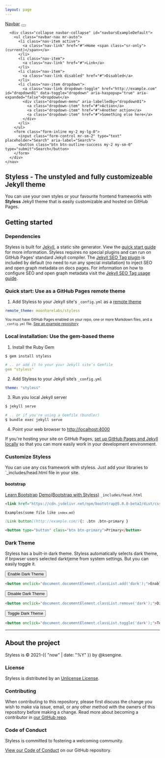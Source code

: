```yaml
---
layout: page
---
```


<nav class="navbar navbar-expand-md navbar-dark bg-dark fixed-top">
      <a class="navbar-brand" href="#">Navbar</a>
      <button class="navbar-toggler" type="button" data-toggle="collapse" data-target="#navbarsExampleDefault" aria-controls="navbarsExampleDefault" aria-expanded="false" aria-label="Toggle navigation">
        <span class="navbar-toggler-icon"></span>
      </button>

      <div class="collapse navbar-collapse" id="navbarsExampleDefault">
        <ul class="navbar-nav mr-auto">
          <li class="nav-item active">
            <a class="nav-link" href="#">Home <span class="sr-only">(current)</span></a>
          </li>
          <li class="nav-item">
            <a class="nav-link" href="#">Link</a>
          </li>
          <li class="nav-item">
            <a class="nav-link disabled" href="#">Disabled</a>
          </li>
          <li class="nav-item dropdown">
            <a class="nav-link dropdown-toggle" href="http://example.com" id="dropdown01" data-toggle="dropdown" aria-haspopup="true" aria-expanded="false">Dropdown</a>
            <div class="dropdown-menu" aria-labelledby="dropdown01">
              <a class="dropdown-item" href="#">Action</a>
              <a class="dropdown-item" href="#">Another action</a>
              <a class="dropdown-item" href="#">Something else here</a>
            </div>
          </li>
        </ul>
        <form class="form-inline my-2 my-lg-0">
          <input class="form-control mr-sm-2" type="text" placeholder="Search" aria-label="Search">
          <button class="btn btn-outline-success my-2 my-sm-0" type="submit">Search</button>
        </form>
      </div>
    </nav>
    
# Styless - The unstyled and fully customizeable Jekyll theme
You can use your own styles or your favourite frontend frameworks with **Styless** Jekyll theme that is easily customizable and hosted on GitHub Pages.

## Getting started
### Dependencies
Styless is built for [Jekyll](https://jekyllrb.com/), a static site generator. View the [quick start guide](https://jekyllrb.com/) for more information. Styless requires no special plugins and can run on GitHub Pages’ standard Jekyll compiler. The [Jekyll SEO Tag plugin](https://github.com/jekyll/jekyll-seo-tag) is included by default (no need to run any special installation) to inject SEO and open graph metadata on docs pages. For information on how to configure SEO and open graph metadata visit the [Jekyll SEO Tag usage guide](https://jekyll.github.io/jekyll-seo-tag/usage/).

### Quick start: Use as a GitHub Pages remote theme

1. Add Styless to your Jekyll site's `_config.yml` as a [remote theme](https://blog.github.com/2017-11-29-use-any-theme-with-github-pages/)
```yaml
remote_theme: moonharelabs/styless
```
<small>You must have GitHub Pages enabled on your repo, one or more Markdown files, and a `_config.yml` file. [See an example repository](https://github.com/moonharelabs/styless/tree/main/docs)</small>


### Local installation: Use the gem-based theme

1. Install the Ruby Gem
```bash
$ gem install styless
```
```yaml
# .. or add it to your your Jekyll site’s Gemfile
gem "styless"
```
2. Add Styless to your Jekyll site’s `_config.yml`
```yaml
theme: "styless"
```
3. Run you local Jekyll server
```bash
$ jekyll serve
```
```bash
# .. or if you're using a Gemfile (bundler)
$ bundle exec jekyll serve
```
4. Point your web browser to [http://localhost:4000](http://localhost:4000)

If you're hosting your site on GitHub Pages, [set up GitHub Pages and Jekyll locally](https://help.github.com/en/articles/setting-up-your-github-pages-site-locally-with-jekyll) so that you can more easily work in your development environment.

### Customize Styless
You can use any css framework with styless. Just add your libraries to `_includes/head.html file in your site.

#### bootstrap
[Learn Bootstrap](https://getbootstrap.com/)
<a href="bootstrap">Demo(Bootstrap with Styless)</a>
<code>_includes/head.html</code>
```html
<link href="https://cdn.jsdelivr.net/npm/bootstrap@5.0.0-beta2/dist/css/bootstrap.min.css" rel="stylesheet" integrity="sha384-BmbxuPwQa2lc/FVzBcNJ7UAyJxM6wuqIj61tLrc4wSX0szH/Ev+nYRRuWlolflfl" crossorigin="anonymous">
```
<code>Examples(some file like `index.md`)</code>
```markdown
[Link button](http://example.com/){: .btn .btn-primary }
```
```html
<button type="button" class="btn btn-primary">Primary</button>
```

### Dark Theme
Styless has a built-in dark theme. Styless automatically selects dark theme, if brpwser users selected darktjeme from system settings. But you can easily toggle it.

<button onclick="document.documentElement.classList.add('dark');">Enable Dark Theme</button>

```html
<button onclick="document.documentElement.classList.add('dark');">Enable Dark Theme</button>
```

<button onclick="document.documentElement.classList.remove('dark');">Disable Dark Theme</button>

```html
<button onclick="document.documentElement.classList.remove('dark');">Disable Dark Theme</button>
```

<button onclick="document.documentElement.classList.toggle('dark');">Toggle Dark Theme</button>

```html
<button onclick="document.documentElement.classList.toggle('dark');">Toggle Dark Theme</button>
```
---

## About the project

Styless is &copy; 2021-{{ "now" | date: "%Y" }} by @ksengine.

### License

Styless is distributed by an [Unlicense License](https://github.com/moonharelabs/styless/tree/main/LICENSE).

### Contributing

When contributing to this repository, please first discuss the change you wish to make via issue,
email, or any other method with the owners of this repository before making a change. Read more about becoming a contributor in [our GitHub repo](https://github.com/moonharelabs/styless#contributing).

### Code of Conduct

Styless is committed to fostering a welcoming community.

[View our Code of Conduct](https://github.com/moonharelabs/styless/tree/main/CODE_OF_CONDUCT.md) on our GitHub repository.

